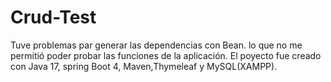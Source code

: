 # Crud-Test

Tuve problemas par generar las dependencias con Bean. lo que no me permitió poder probar las funciones de la aplicación.
El poyecto fue creado con Java 17, spring Boot 4, Maven,Thymeleaf y MySQL(XAMPP).
